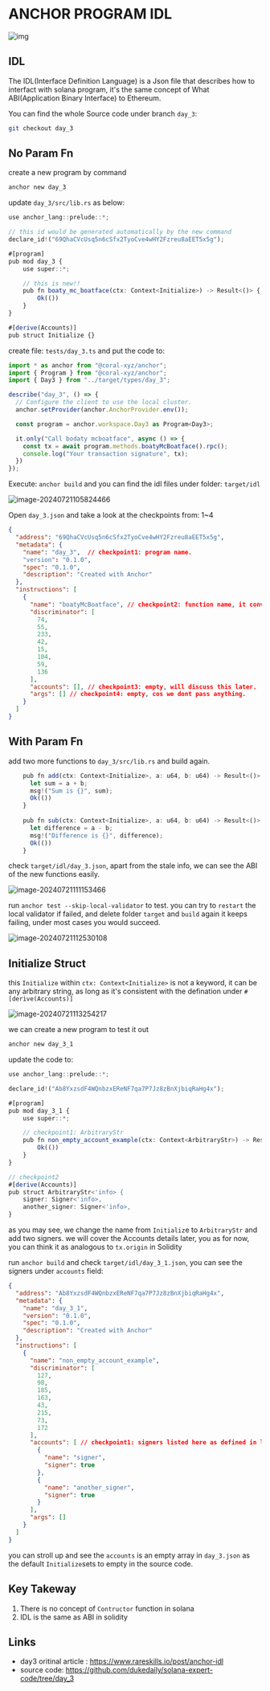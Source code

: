 # ANCHOR PROGRAM IDL

![img](./assets/935a00_383c33e21e624c6dbface694c92bd6a5~mv2.jpg)

## IDL

The IDL(Interface Definition Language)  is a Json file that describes how to interfact with solana program, it's the same concept of What ABI(Application Binary Interface) to Ethereum.



You can find the whole Source code under branch `day_3`: 

```sh
git checkout day_3
```



## No Param Fn

create a new program by command

```sh
anchor new day_3
```

update `day_3/src/lib.rs` as below:

```ts
use anchor_lang::prelude::*;

// this id would be generated automatically by the new command
declare_id!("69QhaCVcUsq5n6cSfx2TyoCve4wHY2Fzreu8aEET5x5g");

#[program]
pub mod day_3 {
    use super::*;

    // this is new!!
    pub fn boaty_mc_boatface(ctx: Context<Initialize>) -> Result<()> {
        Ok(())
    }
}

#[derive(Accounts)]
pub struct Initialize {}
```

create file: `tests/day_3.ts` and put the code to:

```ts
import * as anchor from "@coral-xyz/anchor";
import { Program } from "@coral-xyz/anchor";
import { Day3 } from "../target/types/day_3";

describe("day_3", () => {
  // Configure the client to use the local cluster.
  anchor.setProvider(anchor.AnchorProvider.env());

  const program = anchor.workspace.Day3 as Program<Day3>;

  it.only("Call bodaty mcboatface", async () => {
    const tx = await program.methods.boatyMcBoatface().rpc();
    console.log("Your transaction signature", tx);
  })
});
```

Execute: `anchor build` and you can find the idl files under folder: `target/idl`

![image-20240721105824466](./assets/image-20240721105824466.png)

Open `day_3.json` and take a look at the checkpoints from: 1~4

```json
{
  "address": "69QhaCVcUsq5n6cSfx2TyoCve4wHY2Fzreu8aEET5x5g",
  "metadata": {
    "name": "day_3",  // checkpoint1: program name.
    "version": "0.1.0",
    "spec": "0.1.0",
    "description": "Created with Anchor"
  },
  "instructions": [
    {
      "name": "boatyMcBoatface", // checkpoint2: function name, it converts to camel case.
      "discriminator": [
        74,
        55,
        233,
        42,
        15,
        104,
        59,
        136
      ],
      "accounts": [], // checkpoint3: empty, will discuss this later.
      "args": [] // checkpoint4: empty, cos we dont pass anything.
    }
  ]
}
```

## With Param Fn

add two more functions to `day_3/src/lib.rs` and build again.

```ts 
    pub fn add(ctx: Context<Initialize>, a: u64, b: u64) -> Result<()> {
      let sum = a + b;
      msg!("Sum is {}", sum);  
      Ok(())
    }
    
    pub fn sub(ctx: Context<Initialize>, a: u64, b: u64) -> Result<()> {
      let difference = a - b;
      msg!("Difference is {}", difference);  
      Ok(())
    }
```

check `target/idl/day_3.json`, apart from the stale info, we can see the ABI of the new functions easily.

![image-20240721111153466](./assets/image-20240721111153466.png)

run `anchor test --skip-local-validator` to test.  you can try to `restart` the local validator if failed, and delete folder  `target` and `build` again it keeps failing, under most cases you would succeed.

![image-20240721112530108](./assets/image-20240721112530108.png)



## Initialize Struct

this `Initialize` within `ctx: Context<Initialize>` is not a keyword, it can be any arbitrary string, as long as it's consistent with the defination under `#[derive(Accounts)] `

![image-20240721113254217](./assets/image-20240721113254217.png)

we can create a new program to test it out

```sh
anchor new day_3_1
```

update the code to:

```ts
use anchor_lang::prelude::*;

declare_id!("Ab8YxzsdF4WQnbzxEReNF7qa7P7Jz8zBnXjbiqRaHg4x");

#[program]
pub mod day_3_1 {
    use super::*;

    // checkpoint1: ArbitraryStr
    pub fn non_empty_account_example(ctx: Context<ArbitraryStr>) -> Result<()> {
        Ok(())
    }
}

// checkpoint2
#[derive(Accounts)]
pub struct ArbitraryStr<'info> { 
    signer: Signer<'info>,
    another_signer: Signer<'info>,
}
```

as you may see, we change the name from `Initializ`e to `ArbitraryStr` and add two signers. we will cover the Accounts details later, you as for now, you can think it as analogous to `tx.origin` in Solidity

run `anchor build` and check `target/idl/day_3_1.json`, you can see the signers under `accounts` field:

```json
{
  "address": "Ab8YxzsdF4WQnbzxEReNF7qa7P7Jz8zBnXjbiqRaHg4x",
  "metadata": {
    "name": "day_3_1",
    "version": "0.1.0",
    "spec": "0.1.0",
    "description": "Created with Anchor"
  },
  "instructions": [
    {
      "name": "non_empty_account_example",
      "discriminator": [
        127,
        98,
        185,
        163,
        43,
        215,
        73,
        172
      ],
      "accounts": [ // checkpoint1: signers listed here as defined in lib.rs
        {
          "name": "signer",
          "signer": true
        },
        {
          "name": "another_signer",
          "signer": true
        }
      ],
      "args": []
    }
  ]
}
```

you can stroll up and see the `accounts` is an empty array in `day_3.json` as the default `Initialize`sets to empty in the source code.



## Key Takeway

1. There is no concept of  `Contructor` function in solana
2. IDL is the same as ABI in solidity



## Links

- day3 oritinal article : https://www.rareskills.io/post/anchor-idl
- source code: https://github.com/dukedaily/solana-expert-code/tree/day_3
